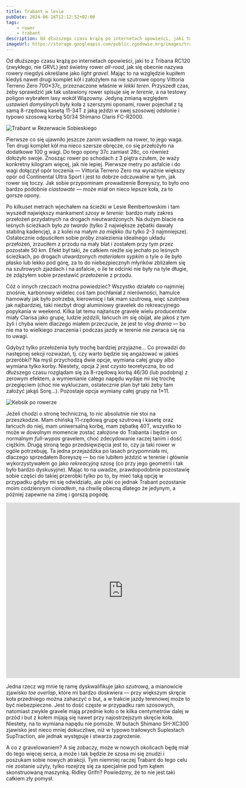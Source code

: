 ```yaml
---
title: Trabant w lesie
pubDate: 2024-06-16T12:12:52+02:00
tags:
    - rower
    - trabant
description: Od dłuższego czasu krążą po internetach opowieści, jaki to z Tribana RC120 (zwykłego, nie GRVL) jest świetny rower _all-road_, jak się obecnie nazywa rowery niegdyś określane jako _light gravel_. Mając to na względzie kupiłem kiedyś nawet drugi komplet kół i założyłem na nie szutrowe opony Vittoria Terreno Zero 700&times;37c, przeznaczone właśnie w _lekki teren_. Przyszedł czas, żeby sprawdzić jak tak ustawiony rower spisuje się _w terenie_, a na testowy poligon wybrałem lasy wokół Wiązowny. Jedyną zmianą względem _ustawień domyślnych_ były koła z szerszymi oponami, rower pojechał z tą samą 8-rzędową kasetą 11-34T z jaką jeździ w swej szosowej odsłonie i typowo szosową korbą 50/34 Shimano Claris FC-R2000.
imageUrl: https://storage.googleapis.com/public.zgodowie.org/images/trabant-w-rezerwacie-sobieskiego.jpg
---
```


Od dłuższego czasu krążą po internetach opowieści, jaki to z Tribana RC120 (zwykłego, nie GRVL) jest świetny rower _all-road_, jak się obecnie nazywa rowery niegdyś określane jako _light gravel_. Mając to na względzie kupiłem kiedyś nawet drugi komplet kół i założyłem na nie szutrowe opony Vittoria Terreno Zero 700&times;37c, przeznaczone właśnie w _lekki teren_. Przyszedł czas, żeby sprawdzić jak tak ustawiony rower spisuje się _w terenie_, a na testowy poligon wybrałem lasy wokół Wiązowny. Jedyną zmianą względem _ustawień domyślnych_ były koła z szerszymi oponami, rower pojechał z tą samą 8-rzędową kasetą 11-34T z jaką jeździ w swej szosowej odsłonie i typowo szosową korbą 50/34 Shimano Claris FC-R2000.

![Trabant w Rezerwacie Sobieskiego](https://storage.googleapis.com/public.zgodowie.org/images/trabant-w-rezerwacie-sobieskiego.jpg 'Bieda-gravel w prawdziwym lesie, wśród piachu i robactwa')

Pierwsze co się ujawniło jeszcze zanim wsiadłem na rower, to jego waga. Ten drugi komplet kół ma nieco szersze obręcze, co się przełożyło na dodatkowe 100 g wagi. Do tego opony 37c zamiast 28c, co również dołożyło swoje. Znosząc rower po schodach z 3 piętra czułem, że waży konkretny kilogram więcej, jak nie lepiej. Pierwsze metry po asfalcie i do wagi dołączył opór toczenia &mdash; Vittoria Terreno Zero ma wyraźnie większy opór od Continental Ultra Sport i jest to dobrze odczuwalne w tym, jak rower się toczy. Jak sobie przypominam prowadzenie Boreyszy, to było ono bardzo podobnie _ciastowate_ &mdash; może miał on nieco lepsze koła, za to gorsze opony.

Po kilkuset metrach wjechałem na ścieżki w Lesie Rembertowskim i tam wyszedł największy mankament _szosy w terenie_: bardzo mały zakres przełożeń przydatnych na drogach nieutwardzonych. Na dużym blacie na leśnych ścieżkach było _za twardo_ (tylko 2 największe zębatki dawały stabilną kadencję), a z kolei na małym _za miękko_ (tu tylko 2-3 najmniejsze). Ostatecznie odpuściłem sobie próby znalezienia idealnego układu przełożeń, zrzuciłem z przodu na mały blat i zostałem przy tym przez pozostałe 50 km. Efekt był taki, że całkiem nieźle się jechało po leśnych ścieżkach, po drogach utwardzonych _materiałem sypkim_ o tyle o ile było płasko lub lekko pod górę, za to do niebezpiecznyh młynków zbliżałem się na szutrowych zjazdach i na asfalcie, o ile te odcinki nie były na tyle długie, że zdążyłem sobie przestawić przełożenie z przodu.

<div class="strava-wrapper"><div class="strava-embed-placeholder" data-embed-type="activity" data-embed-id="11658677217" data-style="standard" data-from-embed="false"></div><script src="https://strava-embeds.com/embed.js"></script></div>

Cóż o innych rzeczach można powiedzieć? Wszystko działało co najmniej znośnie, karbonowy widelec coś tam pochłaniał z nierówności, hamulce hamowały jak było potrzeba, kierownicę i tak mam szutrową, więc szutrówa jak najbardziej, taki niezbyt drogi aluminiowy gravelek do rekreacyjnego popykania w weekend. Kilka lat temu najtańsze gravele wielu producentów miały Clarisa jako grupę, ludzie jeździli, łańcuch im się obijał, ale jakoś z tym żyli i chyba wiem dlaczego miałem przeczucie, że jest to _vlog drama_ &mdash; bo nie ma to wielkiego znaczenia i podczas jazdy w terenie nie zwraca się na to uwagi.

Gdybyż tylko przełożenia były trochę bardziej przyjazne... Co prowadzi do następnej sekcji rozważań, tj. czy warto będzie się angażować w jakieś przeróbki? Na myśl przychodzą dwie opcje, wymiana całej grupy albo wymiana tylko korby. Niestety, opcja 2 jest czysto teoretyczna, bo od dłuższego czasu rozglądam się za 8-rzędową korbą 46/30 (lub podobną) z zerowym efektem, a wymienianie całego napędu wydaje mi się trochę przegięciem (choć nie wykluczam, ostatecznie plan był taki żeby tam założyć jakąś Sorę...). Pozostaje opcja wymiany całej grupy na 1&times;11.

![Kebsik po rowerze](https://storage.googleapis.com/public.zgodowie.org/images/kebsik-po-rowerze.jpg 'Kojący kebs po kopaniu się w piachu')

Jeżeli chodzi o stronę techniczną, to nic absolutnie nie stoi na przeszkodzie. Mam chińską 11-rzędową grupę szutrową i kasetę oraz łańcuch do niej, mam uniwersalną korbę, mam zębatkę 40T, wszystko to może w dowolnym momencie zostać założone do Trabanta i będzie on normalnym _full-wypas_ gravelem, choć zdecydowanie raczej tanim i dość ciężkim. Drugą stroną tego przedsięwzięcia jest to, czy ja taki rower w ogóle potrzebuję. Ta jedna przejażdżka po lasach przypomniała mi, dlaczego sprzedałem Boreyszę &mdash; bo nie lubiłem jeździć w terenie i głównie wykorzystywałem go jako _rekreacyjną szosę_ (co przy jego geometrii i tak było bardzo dyskusyjne). Mając to na uwadze, prawdopodobnie pozostawię sobie części do takiej przeróbki tylko po to, by mieć taką opcję w przypadku gdyby mi się odwidziało, ale póki co jednak Trabant pozostanie moim codziennym _cioradłem_, na chwilę obecną dlatego że jedynym, a później zapewne na zimę i gorszą pogodę.

<div class="center"><iframe width="640" height="480" src="https://www.youtube-nocookie.com/embed/dHDd_pVz4qM?si=Ud-x-N9l9pKDc41J" title="YouTube video player" frameborder="0" allow="accelerometer; autoplay; clipboard-write; encrypted-media; gyroscope; picture-in-picture; web-share" referrerpolicy="strict-origin-when-cross-origin" allowfullscreen></iframe></div>

Jedna rzecz wg mnie tę ramę dyskwalifikuje jako _szutrową_, a mianowicie zjawisko _toe overlap_, które mi bardzo doskwiera &mdash; przy większym skręcie koła przedniego można zahaczyć o but, a w trakcie jazdy terenowej może to być niebezpieczne. Jest to dość częste w przypadku ram szosowych, natomiast zwykle gravele mają przednie koło o te kilka centymetrów dalej w przód i but z kołem mijają się nawet przy najostrzejszym skręcie koła. Niestety, na to wymiana napędu nie pomoże. W butach Shimano SH-XC300 zjawisko jest nieco mniej dokuczliwe, niż w typowo trailowych Suplestach SupTraction, ale jednak występuje i stwarza zagrożenie.

A co z gravelowaniem? A się zobaczy, może w nowych okolicach będę miał do tego więcej serca, a może i tak będzie że szosa mi się znudzi i poszukam sobie nowych atrakcji. Tym niemniej raczej Trabant do tego celu nie zostanie użyty, tylko rozejrzę się za specjalnie pod tym kątem skonstruowaną maszynką. Ridley Grifn? Powiedzmy, że to nie jest taki całkiem zły pomysł.
